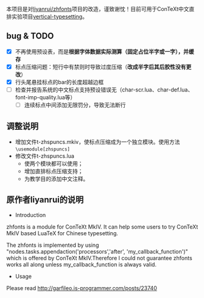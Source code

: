 本项目是对[liyanrui/zhfonts](https://github.com/liyanrui/zhfonts)项目的改造，谨致谢忱！目前可用于ConTeXt中文直排实验项目[vertical-typesetting](https://github.com/Fusyong/vertical-typesetting)。

## bug & TODO

* [x] 不再使用预设表，而是**根据字体数据实际测算（固定占位半字或一字），并缓存**
* [x] 标点压缩问题：短行中有禁则时导致过度压缩（**改成半字后其后胶性没有更改**）
* [x] 行头尾悬挂标点的bar的长度超越边框
* [ ] 检查并报告系统的中文标点支持预设错误无（char-scr.lua、char-def.lua、font-imp-quality.lua等）
    * [ ] 连续标点中间添加无限罚分，导致无法断行

## 调整说明

* 增加文件t-zhspuncs.mkiv，使标点压缩成为一个独立模块。使用方法`\usemodule[zhspuncs]`
* 修改文件t-zhspuncs.lua
    * 使两个模块都可以使用；
    * 增加直排标点压缩支持；
    * 为教学目的添加中文注释。

## 原作者liyanrui的说明

* Introduction

zhfonts is a module for ConTeXt MkIV. It can help some users to try ConTeXt MkIV based LuaTeX for Chinese typesetting.

The zhfonts is implemented by using "nodes.tasks.appendaction('processors','after', 'my_callback_function')" which is offered by ConTeXt MkIV.Therefore I could not guarantee zhfonts works all along unless my_callback_function is always valid.

* Usage

Please read http://garfileo.is-programmer.com/posts/23740
